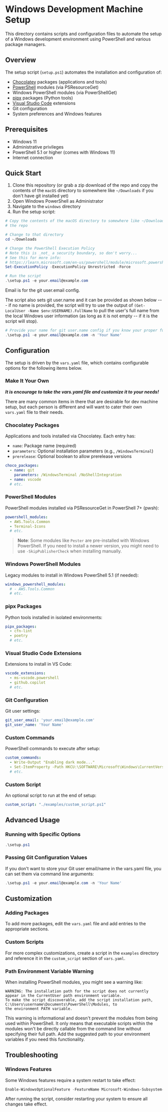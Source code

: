 # Windows Development Machine Setup

This directory contains scripts and configuration files to automate the setup of a Windows development environment using
PowerShell and various package managers.

## Overview

The setup script (`setup.ps1`) automates the installation and configuration of:

- [Chocolatey](https://chocolatey.org/) packages (applications and tools)
- [PowerShell](https://github.com/PowerShell/PowerShell) modules (via PSResourceGet)
- Windows PowerShell modules (via PowerShellGet)
- [pipx](https://pypa.github.io/pipx/) packages (Python tools)
- [Visual Studio Code](https://code.visualstudio.com/) extensions
- Git configuration
- System preferences and Windows features

## Prerequisites

- Windows 11
- Administrative privileges
- PowerShell 5.1 or higher (comes with Windows 11)
- Internet connection

## Quick Start

1. Clone this repository
   (or grab a zip download of the repo and copy the contents of the `macOS` directory to somewhere like `~/Downloads` if
   you don't have git installed yet)
2. Open Windows PowerShell as Administrator
3. Navigate to the `windows` directory
4. Run the setup script:

```powershell
# Copy the contents of the macOS directory to somewhere like ~/Downloads if you don't have git installed yet to clone
# the repo

# Change to that directory
cd ~/Downloads

# Change the PowerShell Execution Policy
# Note this is _not_ a security boundary, so don't worry...
# See this for more info:
# https://learn.microsoft.com/en-us/powershell/module/microsoft.powershell.core/about/about_execution_policies
Set-ExecutionPolicy -ExecutionPolicy Unrestricted -Force

# Run the script
.\setup.ps1 -e your.email@example.com
```

Email is for the git user.email config.

The script also sets git user.name and it can be provided as shown below -- - if no name is provided, the script will
try to use the output of `(Get-LocalUser -Name $env:USERNAME).FullName` to pull the user's full name from the local
Windows user information (as long as it is not empty -- if it is the script will stop).

```powershell
# Provide your name for git user.name config if you know your proper full name isn't set for your local windows user
.\setup.ps1 -e your.email@example.com -n 'Your Name'
```

## Configuration

The setup is driven by the `vars.yaml` file, which contains configurable options for the following items below.

### Make It Your Own

_**It is encourage to take the vars.yaml file and customize it to your needs!**_

There are many common items in there that are desirable for dev machine setup, but each person is different and will
want to cater their own `vars.yaml` file to their needs.

### Chocolatey Packages

Applications and tools installed via Chocolatey. Each entry has:

- `name`: Package name (required)
- `parameters`: Optional installation parameters (e.g., `/WindowsTerminal`)
- `prerelease`: Optional boolean to allow prerelease versions

```yaml
choco_packages:
  - name: git
    parameters: /WindowsTerminal /NoShellIntegration
  - name: vscode
  # etc.
```

### PowerShell Modules

PowerShell modules installed via PSResourceGet in PowerShell 7+ (pwsh):

```yaml
powershell_modules:
  - AWS.Tools.Common
  - Terminal-Icons
  # etc.
```

> **Note**: Some modules like `Pester` are pre-installed with Windows PowerShell. If you need to install a newer
> version, you might need to use `-SkipPublisherCheck` when installing manually.
>
### Windows PowerShell Modules

Legacy modules to install in Windows PowerShell 5.1 (if needed):

```yaml
windows_powershell_modules:
  # - AWS.Tools.Common
  # etc.
```

### pipx Packages

Python tools installed in isolated environments:

```yaml
pipx_packages:
  - cfn-lint
  - poetry
  # etc.
```

### Visual Studio Code Extensions

Extensions to install in VS Code:

```yaml
vscode_extensions:
  - ms-vscode.powershell
  - github.copilot
  # etc.
```

### Git Configuration

Git user settings:

```yaml
git_user_email: 'your.email@example.com'
git_user_name: 'Your Name'
```

### Custom Commands

PowerShell commands to execute after setup:

```yaml
custom_commands:
  - Write-Output "Enabling dark mode..."
  - Set-ItemProperty -Path HKCU:\SOFTWARE\Microsoft\Windows\CurrentVersion\Themes\Personalize -Name SystemUsesLightTheme -Value 0
  # etc.
```

### Custom Script

An optional script to run at the end of setup:

```yaml
custom_script: "./examples/custom_script.ps1"
```

## Advanced Usage

### Running with Specific Options

```powershell
.\setup.ps1
```

### Passing Git Configuration Values

If you don't want to store your Git user email/name in the vars.yaml file, you can set them via command line arguments:

```powershell
.\setup.ps1 -e your.email@example.com -n 'Your Name'
```

## Customization

### Adding Packages

To add more packages, edit the `vars.yaml` file and add entries to the appropriate sections.

### Custom Scripts

For more complex customizations, create a script in the `examples` directory and reference it in the `custom_script`
section of `vars.yaml`.

### Path Environment Variable Warning

When installing PowerShell modules, you might see a warning like:

```text
WARNING: The installation path for the script does not currently appear in the CurrentUser path environment variable.
To make the script discoverable, add the script installation path, C:\Users\username\Documents\PowerShell\Modules, to
the environment PATH variable.
```

This warning is informational and doesn't prevent the modules from being used within PowerShell. It only means that
executable scripts within the modules won't be directly callable from the command line without specifying their full
path. Add the suggested path to your environment variables if you need this functionality.

## Troubleshooting

### Windows Features

Some Windows features require a system restart to take effect:

```powershell
Enable-WindowsOptionalFeature -FeatureName Microsoft-Windows-Subsystem-Linux -Online -NoRestart
```

After running the script, consider restarting your system to ensure all changes take effect.
